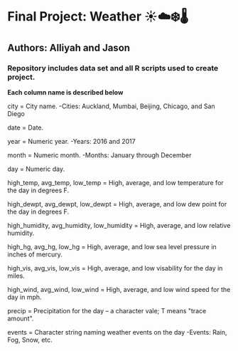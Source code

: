 # Final Project: Weather :sunny::cloud::snowflake::thermometer: #
## Authors: Alliyah and Jason ##

### **Repository includes data set and all R scripts used to create project.** ###

**Each column name is described below**

city = City name.
 -Cities: Auckland, Mumbai, Beijing, Chicago, and San Diego

date = Date.

year = Numeric year.
  -Years: 2016 and 2017

month = Numeric month.
  -Months: January through December

day = Numeric day.

high_temp, avg_temp, low_temp = High, average, and low temperature for the day in degrees F.

high_dewpt, avg_dewpt, low_dewpt = High, average, and low dew point for the day in degrees F.

high_humidity, avg_humidity, low_humidity = High, average, and low relative humidity.

high_hg, avg_hg, low_hg = High, average, and low sea level pressure in inches of mercury.

high_vis, avg_vis, low_vis = High, average, and low visability for the day in miles.

high_wind, avg_wind, low_wind = High, average, and low wind speed for the day in mph.

precip = Precipitation for the day – a character vale; T means "trace amount".

events = Character string naming weather events on the day 
  -Events: Rain, Fog, Snow, etc.
